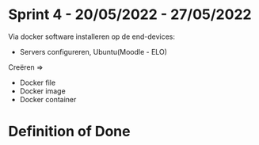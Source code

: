 # Sprint 4 - 20/05/2022 - 27/05/2022

Via docker software installeren op de end-devices:

-	Servers configureren, Ubuntu(Moodle - ELO)

Creëren =>

-	Docker file
-	Docker image
-	Docker container

# Definition of Done
